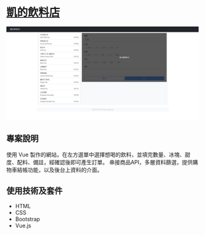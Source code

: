 # [凱的飲料店](https://iceyurk.github.io/tea-shop/)
![image]( https://github.com/iceyurk/tea-shop/blob/main/img/screenshot_1.jpg)  

## 專案說明
使用 Vue 製作的網站，在左方選單中選擇想喝的飲料，並填完數量、冰塊、甜度、配料、備註，經確認後即可產生訂單。
串接商品API，多層資料篩選，提供購物車結帳功能，以及後台上資料的介面。


## 使用技術及套件
*  HTML
*  CSS
*  Bootstrap
*  Vue.js






